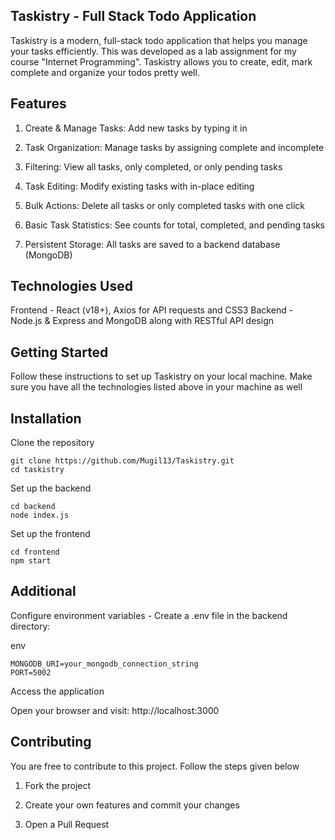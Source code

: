 ## Taskistry - Full Stack Todo Application

Taskistry is a modern, full-stack todo application that helps you manage your tasks efficiently. This was developed as a lab assignment for my course "Internet Programming". Taskistry allows you to create, edit, mark complete and organize your todos pretty well.

## Features

1) Create & Manage Tasks: Add new tasks by typing it in 

2) Task Organization: Manage tasks by assigning complete and incomplete

3) Filtering: View all tasks, only completed, or only pending tasks

4) Task Editing: Modify existing tasks with in-place editing

5) Bulk Actions: Delete all tasks or only completed tasks with one click

6) Basic Task Statistics: See counts for total, completed, and pending tasks

7) Persistent Storage: All tasks are saved to a backend database (MongoDB)

## Technologies Used

Frontend - React (v18+), Axios for API requests and CSS3 
Backend - Node.js & Express and MongoDB along with RESTful API design

## Getting Started

Follow these instructions to set up Taskistry on your local machine.
Make sure you have all the technologies listed above in your machine as well

## Installation

Clone the repository

```
git clone https://github.com/Mugil13/Taskistry.git
cd taskistry
```

Set up the backend

```
cd backend
node index.js
```

Set up the frontend

```
cd frontend
npm start
```

## Additional 

Configure environment variables - Create a .env file in the backend directory:

env
```
MONGODB_URI=your_mongodb_connection_string
PORT=5002
```

Access the application

Open your browser and visit: http://localhost:3000

## Contributing

You are free to contribute to this project. Follow the steps given below

1) Fork the project

2) Create your own features and commit your changes

3) Open a Pull Request
